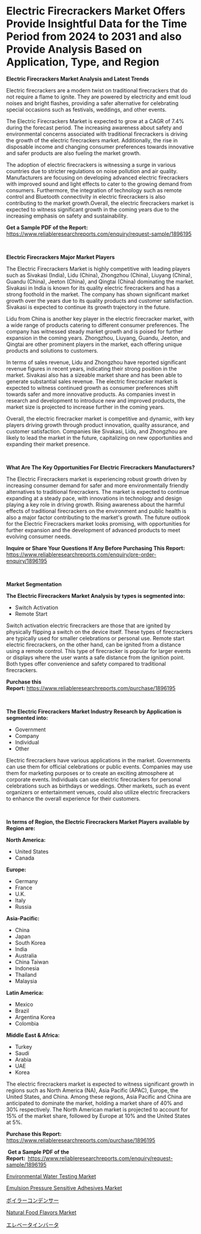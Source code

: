 <p><h1>Electric Firecrackers Market Offers Provide Insightful Data for the Time Period from 2024 to 2031 and also Provide Analysis Based on Application, Type, and Region</h1></p><p><strong>Electric Firecrackers Market Analysis and Latest Trends</strong></p>
<p><p>Electric firecrackers are a modern twist on traditional firecrackers that do not require a flame to ignite. They are powered by electricity and emit loud noises and bright flashes, providing a safer alternative for celebrating special occasions such as festivals, weddings, and other events.</p><p>The Electric Firecrackers Market is expected to grow at a CAGR of 7.4% during the forecast period. The increasing awareness about safety and environmental concerns associated with traditional firecrackers is driving the growth of the electric firecrackers market. Additionally, the rise in disposable income and changing consumer preferences towards innovative and safer products are also fueling the market growth.</p><p>The adoption of electric firecrackers is witnessing a surge in various countries due to stricter regulations on noise pollution and air quality. Manufacturers are focusing on developing advanced electric firecrackers with improved sound and light effects to cater to the growing demand from consumers. Furthermore, the integration of technology such as remote control and Bluetooth connectivity in electric firecrackers is also contributing to the market growth.Overall, the electric firecrackers market is expected to witness significant growth in the coming years due to the increasing emphasis on safety and sustainability.</p></p>
<p><strong>Get a Sample PDF of the Report:&nbsp;</strong> <a href="https://www.reliableresearchreports.com/enquiry/request-sample/1896195">https://www.reliableresearchreports.com/enquiry/request-sample/1896195</a></p>
<p>&nbsp;</p>
<p><strong>Electric Firecrackers Major Market Players</strong></p>
<p><p>The Electric Firecrackers Market is highly competitive with leading players such as Sivakasi (India), Lidu (China), Zhongzhou (China), Liuyang (China), Guandu (China), Jeeton (China), and Qingtai (China) dominating the market. Sivakasi in India is known for its quality electric firecrackers and has a strong foothold in the market. The company has shown significant market growth over the years due to its quality products and customer satisfaction. Sivakasi is expected to continue its growth trajectory in the future.</p><p>Lidu from China is another key player in the electric firecracker market, with a wide range of products catering to different consumer preferences. The company has witnessed steady market growth and is poised for further expansion in the coming years. Zhongzhou, Liuyang, Guandu, Jeeton, and Qingtai are other prominent players in the market, each offering unique products and solutions to customers.</p><p>In terms of sales revenue, Lidu and Zhongzhou have reported significant revenue figures in recent years, indicating their strong position in the market. Sivakasi also has a sizeable market share and has been able to generate substantial sales revenue. The electric firecracker market is expected to witness continued growth as consumer preferences shift towards safer and more innovative products. As companies invest in research and development to introduce new and improved products, the market size is projected to increase further in the coming years.</p><p>Overall, the electric firecracker market is competitive and dynamic, with key players driving growth through product innovation, quality assurance, and customer satisfaction. Companies like Sivakasi, Lidu, and Zhongzhou are likely to lead the market in the future, capitalizing on new opportunities and expanding their market presence.</p></p>
<p>&nbsp;</p>
<p><strong>What Are The Key Opportunities For Electric Firecrackers Manufacturers?</strong></p>
<p><p>The Electric Firecrackers market is experiencing robust growth driven by increasing consumer demand for safer and more environmentally friendly alternatives to traditional firecrackers. The market is expected to continue expanding at a steady pace, with innovations in technology and design playing a key role in driving growth. Rising awareness about the harmful effects of traditional firecrackers on the environment and public health is also a major factor contributing to the market's growth. The future outlook for the Electric Firecrackers market looks promising, with opportunities for further expansion and the development of advanced products to meet evolving consumer needs.</p></p>
<p><strong>Inquire or Share Your Questions If Any Before Purchasing This Report:</strong> <a href="https://www.reliableresearchreports.com/enquiry/pre-order-enquiry/1896195">https://www.reliableresearchreports.com/enquiry/pre-order-enquiry/1896195</a></p>
<p>&nbsp;</p>
<p><strong>Market Segmentation</strong></p>
<p><strong>The Electric Firecrackers Market Analysis by types is segmented into:</strong></p>
<p><ul><li>Switch Activation</li><li>Remote Start</li></ul></p>
<p><p>Switch activation electric firecrackers are those that are ignited by physically flipping a switch on the device itself. These types of firecrackers are typically used for smaller celebrations or personal use. Remote start electric firecrackers, on the other hand, can be ignited from a distance using a remote control. This type of firecracker is popular for larger events or displays where the user wants a safe distance from the ignition point. Both types offer convenience and safety compared to traditional firecrackers.</p></p>
<p><strong>Purchase this Report:&nbsp;</strong><a href="https://www.reliableresearchreports.com/purchase/1896195">https://www.reliableresearchreports.com/purchase/1896195</a></p>
<p>&nbsp;</p>
<p><strong>The Electric Firecrackers Market Industry Research by Application is segmented into:</strong></p>
<p><ul><li>Government</li><li>Company</li><li>Individual</li><li>Other</li></ul></p>
<p><p>Electric firecrackers have various applications in the market. Governments can use them for official celebrations or public events. Companies may use them for marketing purposes or to create an exciting atmosphere at corporate events. Individuals can use electric firecrackers for personal celebrations such as birthdays or weddings. Other markets, such as event organizers or entertainment venues, could also utilize electric firecrackers to enhance the overall experience for their customers.</p></p>
<p>&nbsp;</p>
<p><strong>In terms of Region, the Electric Firecrackers Market Players available by Region are:</strong></p>
<p>
    <p> <strong> North America: </strong>
        <ul>
            <li>United States</li>
            <li>Canada</li>
        </ul>
        </p> 
    <p> <strong> Europe: </strong>
        <ul>
            <li>Germany</li>
            <li>France</li>
            <li>U.K.</li>
            <li>Italy</li>
            <li>Russia</li>
        </ul>
        </p> 
    <p> <strong> Asia-Pacific: </strong>
        <ul>
            <li>China</li>
            <li>Japan</li>
            <li>South Korea</li>
            <li>India</li>
            <li>Australia</li>
            <li>China Taiwan</li>
            <li>Indonesia</li>
            <li>Thailand</li>
            <li>Malaysia</li>
        </ul>
        </p> 
    <p> <strong> Latin America: </strong>
        <ul>
            <li>Mexico</li>
            <li>Brazil</li>
            <li>Argentina Korea</li>
            <li>Colombia</li>
        </ul>
        </p> 
    <p> <strong> Middle East & Africa: </strong>
        <ul>
            <li>Turkey</li>
            <li>Saudi</li>
            <li>Arabia</li>
            <li>UAE</li>
            <li>Korea</li>
        </ul>
    </p>
    </p>
<p><p>The electric firecrackers market is expected to witness significant growth in regions such as North America (NA), Asia Pacific (APAC), Europe, the United States, and China. Among these regions, Asia Pacific and China are anticipated to dominate the market, holding a market share of 40% and 30% respectively. The North American market is projected to account for 15% of the market share, followed by Europe at 10% and the United States at 5%.</p></p>
<p><strong>Purchase this Report: </strong><a href="https://www.reliableresearchreports.com/purchase/1896195">https://www.reliableresearchreports.com/purchase/1896195</a></p>
<p>&nbsp;<strong>Get a Sample PDF of the Report:&nbsp;&nbsp;</strong><a href="https://www.reliableresearchreports.com/enquiry/request-sample/1896195">https://www.reliableresearchreports.com/enquiry/request-sample/1896195</a></p>
<p><strong></strong></p>
<p><p><a href="https://view.publitas.com/reportprime-1/insights-into-environmental-water-testing-market-size-analysing-market-share-trends-and-growth-from-2024-to-2031/">Environmental Water Testing Market</a></p><p><a href="https://view.publitas.com/reportprime-1/emulsion-pressure-sensitive-adhesives-market-size-market-trends-and-growth-outlook-forecasted-for-period-from-2024-to-2031/">Emulsion Pressure Sensitive Adhesives Market</a></p><p><a href="https://medium.com/@dawson566/%E3%83%9C%E3%82%A4%E3%83%A9%E3%83%BC%E3%82%B3%E3%83%B3%E3%83%87%E3%83%B3%E3%82%B5%E3%83%BC%E5%B8%82%E5%A0%B4-%E5%B8%82%E5%A0%B4%E3%82%B7%E3%82%A7%E3%82%A2-%E5%B8%82%E5%A0%B4%E5%8B%95%E5%90%91-%E5%B0%86%E6%9D%A5%E3%81%AE%E6%88%90%E9%95%B7%E3%82%92%E6%8E%A2%E3%82%8B-34ac72dcac2f">ボイラーコンデンサー</a></p><p><a href="https://zircon-bluebell-299.notion.site/Natural-Food-Flavors-Market-Size-Reflecting-a-Forecast-Till-2031-Market-By-Type-By-Application-and-11362bfb9551435baa17e806e6ad48b6">Natural Food Flavors Market</a></p><p><a href="https://medium.com/@dawson566/%E3%82%A8%E3%83%AC%E3%83%99%E3%83%BC%E3%82%BF%E3%83%BC%E3%82%A4%E3%83%B3%E3%83%90%E3%83%BC%E3%82%BF%E5%B8%82%E5%A0%B4-%E7%A8%AE%E9%A1%9E-%E3%82%A2%E3%83%97%E3%83%AA%E3%82%B1%E3%83%BC%E3%82%B7%E3%83%A7%E3%83%B3-%E5%9C%B0%E7%90%86%E3%81%AB%E3%82%88%E3%82%8B%E5%8C%85%E6%8B%AC%E7%9A%84%E3%81%AA%E8%A9%95%E4%BE%A1-45a5d17d365c">エレベータインバータ</a></p></p>